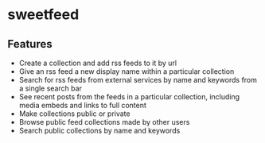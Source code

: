 # sweetfeed

## Features

* Create a collection and add rss feeds to it by url
* Give an rss feed a new display name within a particular collection
* Search for rss feeds from external services by name and keywords from a single search bar
* See recent posts from the feeds in a particular collection, including media embeds and links to full content
* Make collections public or private
* Browse public feed collections made by other users
* Search public collections by name and keywords
